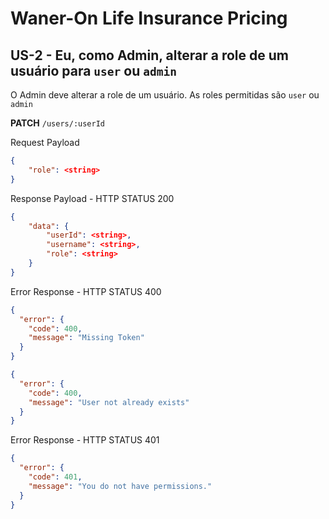 # Waner-On Life Insurance Pricing

## US-2 - Eu, como Admin, alterar a role de um usuário para `user` ou `admin`

O Admin deve alterar a role de um usuário. As roles permitidas são `user` ou `admin`

**PATCH** `/users/:userId`

Request Payload

```json
{
    "role": <string>
}
```

Response Payload - HTTP STATUS 200

```json
{
    "data": {
        "userId": <string>,
        "username": <string>,
        "role": <string>
    }
}
```

Error Response - HTTP STATUS 400

```json
{
  "error": {
    "code": 400,
    "message": "Missing Token"
  }
}
```

```json
{
  "error": {
    "code": 400,
    "message": "User not already exists"
  }
}
```

Error Response - HTTP STATUS 401

```json
{
  "error": {
    "code": 401,
    "message": "You do not have permissions."
  }
}
```
